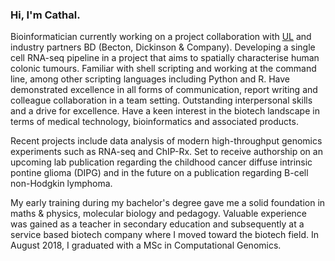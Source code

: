 ### Hi, I'm Cathal.

<i class="ai ai-google-scholar-square ai-3x"></i>

Bioinformatician currently working on a project collaboration with [UL](https://bernalinstitute.com/people/?fwp_categories=&fwp_name=king&fwp_research_group=) and industry partners BD (Becton, Dickinson & Company). Developing a single cell RNA-seq pipeline in a project that aims to spatially characterise human colonic tumours. Familiar with shell scripting and working at the command line, among other scripting languages including Python and R. Have demonstrated excellence in all forms of communication, report writing and colleague collaboration in a team setting. Outstanding interpersonal skills and a drive for excellence. Have a keen interest in the biotech landscape in terms of medical technology, bioinformatics and associated products. 

Recent projects include data analysis of modern high-throughput genomics experiments such as RNA-seq and ChIP-Rx. Set to receive authorship on an upcoming lab publication regarding the childhood cancer diffuse intrinsic pontine glioma (DIPG) and in the future on a publication regarding B-cell non-Hodgkin lymphoma.

My early training during my bachelor's degree gave me a solid foundation in maths & physics, molecular biology and pedagogy. Valuable experience was gained as a teacher in secondary education and subsequently at a service based biotech company where I moved toward the biotech field. In August 2018, I graduated with a MSc in Computational Genomics. 

<!--  The degree centred on the Python and R programming languages and included computational techniques to analyse and visualise large cohorts of datasets; not only in the bioinformatics domain but in any sub division of 'big data'.

My main interests in data science include machine learning, cloud computing and data visualisation. Feel free to contact me at <span style="color:blue">cathalgking@gmail.com</span> Thanks :D 

<!-- <iframe height="4000" src="https://github.com/cathalgking/cking-portfolio/blob/master/3D%20PCA%20Plotly.html" width="90%"></iframe> -->

<!-- **Twitter: [@cking](https://twitter.com/strnr)**   -->
<!-- **Email:** `echo wvtufqifo@hnbjm.dpn | tr '[b-{' '[a-z]'` -->
